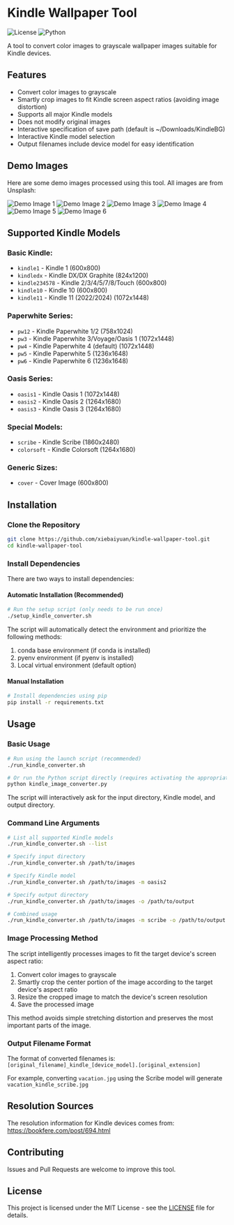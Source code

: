 # Kindle Wallpaper Tool

![License](https://img.shields.io/github/license/xiebaiyuan/kindle-wallpaper-tool)
![Python](https://img.shields.io/badge/python-3.10+-blue.svg)

A tool to convert color images to grayscale wallpaper images suitable for Kindle devices.

## Features

- Convert color images to grayscale
- Smartly crop images to fit Kindle screen aspect ratios (avoiding image distortion)
- Supports all major Kindle models
- Does not modify original images
- Interactive specification of save path (default is ~/Downloads/KindleBG)
- Interactive Kindle model selection
- Output filenames include device model for easy identification

## Demo Images

Here are some demo images processed using this tool. All images are from Unsplash:

![Demo Image 1](demo_images/alexandre-chambon_in-united-states_shot-with-canon-canon-eos-700d-f5.6-1_100s-100iso-18.0mm_by-goodspleen_id-Tnp2tNJW_W8_kindle_pw4.jpg)
![Demo Image 2](demo_images/alisha-hieb_in-bergen-norway_shot-with-nikon-corporation-nikon-d7000-f4.5-1_50s-1000iso-22.0mm_by-wildandinlove_id-qly35FEQwA4_kindle_pw4.jpg)
![Demo Image 3](demo_images/anders-jildén_by-andersjilden_id-pyz7R5ntkeg_kindle_pw4.jpg)
![Demo Image 4](demo_images/andrew-spencer_in-italy_shot-with-sony-ilce-7m2-f10.0-1_500s-200iso-28.0mm_by-iam_aspencer_id-2fBxIn9YniI_kindle_pw4.jpg)
![Demo Image 5](demo_images/Dario-Jud-HXbAioPEVyQ-by-dariojud_-unsplash_kindle_pw4.jpg)
![Demo Image 6](demo_images/jonathan-bean-sbZU1j31ggE_kindle_pw4.jpg)

## Supported Kindle Models

### Basic Kindle:
- `kindle1` - Kindle 1 (600x800)
- `kindledx` - Kindle DX/DX Graphite (824x1200)
- `kindle234578` - Kindle 2/3/4/5/7/8/Touch (600x800)
- `kindle10` - Kindle 10 (600x800)
- `kindle11` - Kindle 11 (2022/2024) (1072x1448)

### Paperwhite Series:
- `pw12` - Kindle Paperwhite 1/2 (758x1024)
- `pw3` - Kindle Paperwhite 3/Voyage/Oasis 1 (1072x1448)
- `pw4` - Kindle Paperwhite 4 (default) (1072x1448)
- `pw5` - Kindle Paperwhite 5 (1236x1648)
- `pw6` - Kindle Paperwhite 6 (1236x1648)

### Oasis Series:
- `oasis1` - Kindle Oasis 1 (1072x1448)
- `oasis2` - Kindle Oasis 2 (1264x1680)
- `oasis3` - Kindle Oasis 3 (1264x1680)

### Special Models:
- `scribe` - Kindle Scribe (1860x2480)
- `colorsoft` - Kindle Colorsoft (1264x1680)

### Generic Sizes:
- `cover` - Cover Image (600x800)

## Installation

### Clone the Repository

```bash
git clone https://github.com/xiebaiyuan/kindle-wallpaper-tool.git
cd kindle-wallpaper-tool
```

### Install Dependencies

There are two ways to install dependencies:

#### Automatic Installation (Recommended)

```bash
# Run the setup script (only needs to be run once)
./setup_kindle_converter.sh
```

The script will automatically detect the environment and prioritize the following methods:
1. conda base environment (if conda is installed)
2. pyenv environment (if pyenv is installed)
3. Local virtual environment (default option)

#### Manual Installation

```bash
# Install dependencies using pip
pip install -r requirements.txt
```

## Usage

### Basic Usage

```bash
# Run using the launch script (recommended)
./run_kindle_converter.sh

# Or run the Python script directly (requires activating the appropriate environment first)
python kindle_image_converter.py
```

The script will interactively ask for the input directory, Kindle model, and output directory.

### Command Line Arguments

```bash
# List all supported Kindle models
./run_kindle_converter.sh --list

# Specify input directory
./run_kindle_converter.sh /path/to/images

# Specify Kindle model
./run_kindle_converter.sh /path/to/images -m oasis2

# Specify output directory
./run_kindle_converter.sh /path/to/images -o /path/to/output

# Combined usage
./run_kindle_converter.sh /path/to/images -m scribe -o /path/to/output
```

### Image Processing Method

The script intelligently processes images to fit the target device's screen aspect ratio:

1. Convert color images to grayscale
2. Smartly crop the center portion of the image according to the target device's aspect ratio
3. Resize the cropped image to match the device's screen resolution
4. Save the processed image

This method avoids simple stretching distortion and preserves the most important parts of the image.

### Output Filename Format

The format of converted filenames is: `[original_filename]_kindle_[device_model].[original_extension]`

For example, converting `vacation.jpg` using the Scribe model will generate `vacation_kindle_scribe.jpg`

## Resolution Sources

The resolution information for Kindle devices comes from: https://bookfere.com/post/694.html

## Contributing

Issues and Pull Requests are welcome to improve this tool.

## License

This project is licensed under the MIT License - see the [LICENSE](LICENSE) file for details.